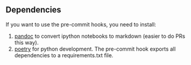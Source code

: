 ## Dependencies

If you want to use the pre-commit hooks, you need to install:

1. [pandoc](https://pandoc.org/installing.html) to convert ipython notebooks to markdown (easier to do PRs this way). 
2. [poetry](https://python-poetry.org/) for python development. The pre-commit hook exports all dependencies to a requirements.txt file.
